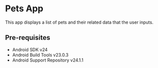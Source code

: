 Pets App
===================================

This app displays a list of pets and their related data that the user inputs.

Pre-requisites
--------------

- Android SDK v24
- Android Build Tools v23.0.3
- Android Support Repository v24.1.1
